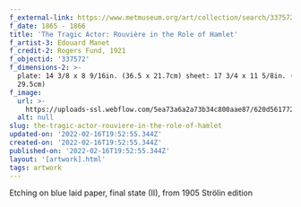 ```yaml
---
f_external-link: https://www.metmuseum.org/art/collection/search/337572
f_date: 1865 - 1866
title: 'The Tragic Actor: Rouvière in the Role of Hamlet'
f_artist-3: Edouard Manet
f_credit-2: Rogers Fund, 1921
f_objectid: '337572'
f_dimensions-2: >-
  plate: 14 3/8 x 8 9/16in. (36.5 x 21.7cm) sheet: 17 3/4 x 11 5/8in. (45.1 x
  29.5cm)
f_image:
  url: >-
    https://uploads-ssl.webflow.com/5ea73a6a2a73b34c800aae87/620d5617727e8e2482dcd39d_DP815344.jpeg
  alt: null
slug: the-tragic-actor-rouviere-in-the-role-of-hamlet
updated-on: '2022-02-16T19:52:55.344Z'
created-on: '2022-02-16T19:52:55.344Z'
published-on: '2022-02-16T19:52:55.344Z'
layout: '[artwork].html'
tags: artwork
---
```


Etching on blue laid paper, final state (II), from 1905 Strölin edition
